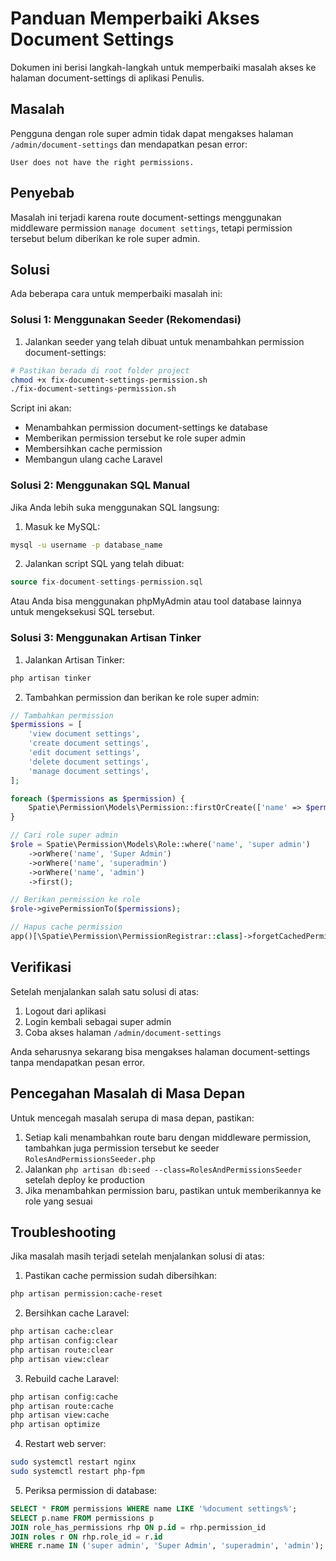 # Panduan Memperbaiki Akses Document Settings

Dokumen ini berisi langkah-langkah untuk memperbaiki masalah akses ke halaman document-settings di aplikasi Penulis.

## Masalah

Pengguna dengan role super admin tidak dapat mengakses halaman `/admin/document-settings` dan mendapatkan pesan error:

```
User does not have the right permissions.
```

## Penyebab

Masalah ini terjadi karena route document-settings menggunakan middleware permission `manage document settings`, tetapi permission tersebut belum diberikan ke role super admin.

## Solusi

Ada beberapa cara untuk memperbaiki masalah ini:

### Solusi 1: Menggunakan Seeder (Rekomendasi)

1. Jalankan seeder yang telah dibuat untuk menambahkan permission document-settings:

```bash
# Pastikan berada di root folder project
chmod +x fix-document-settings-permission.sh
./fix-document-settings-permission.sh
```

Script ini akan:
- Menambahkan permission document-settings ke database
- Memberikan permission tersebut ke role super admin
- Membersihkan cache permission
- Membangun ulang cache Laravel

### Solusi 2: Menggunakan SQL Manual

Jika Anda lebih suka menggunakan SQL langsung:

1. Masuk ke MySQL:
```bash
mysql -u username -p database_name
```

2. Jalankan script SQL yang telah dibuat:
```sql
source fix-document-settings-permission.sql
```

Atau Anda bisa menggunakan phpMyAdmin atau tool database lainnya untuk mengeksekusi SQL tersebut.

### Solusi 3: Menggunakan Artisan Tinker

1. Jalankan Artisan Tinker:
```bash
php artisan tinker
```

2. Tambahkan permission dan berikan ke role super admin:
```php
// Tambahkan permission
$permissions = [
    'view document settings',
    'create document settings',
    'edit document settings',
    'delete document settings',
    'manage document settings',
];

foreach ($permissions as $permission) {
    Spatie\Permission\Models\Permission::firstOrCreate(['name' => $permission, 'guard_name' => 'web']);
}

// Cari role super admin
$role = Spatie\Permission\Models\Role::where('name', 'super admin')
    ->orWhere('name', 'Super Admin')
    ->orWhere('name', 'superadmin')
    ->orWhere('name', 'admin')
    ->first();

// Berikan permission ke role
$role->givePermissionTo($permissions);

// Hapus cache permission
app()[\Spatie\Permission\PermissionRegistrar::class]->forgetCachedPermissions();
```

## Verifikasi

Setelah menjalankan salah satu solusi di atas:

1. Logout dari aplikasi
2. Login kembali sebagai super admin
3. Coba akses halaman `/admin/document-settings`

Anda seharusnya sekarang bisa mengakses halaman document-settings tanpa mendapatkan pesan error.

## Pencegahan Masalah di Masa Depan

Untuk mencegah masalah serupa di masa depan, pastikan:

1. Setiap kali menambahkan route baru dengan middleware permission, tambahkan juga permission tersebut ke seeder `RolesAndPermissionsSeeder.php`
2. Jalankan `php artisan db:seed --class=RolesAndPermissionsSeeder` setelah deploy ke production
3. Jika menambahkan permission baru, pastikan untuk memberikannya ke role yang sesuai

## Troubleshooting

Jika masalah masih terjadi setelah menjalankan solusi di atas:

1. Pastikan cache permission sudah dibersihkan:
```bash
php artisan permission:cache-reset
```

2. Bersihkan cache Laravel:
```bash
php artisan cache:clear
php artisan config:clear
php artisan route:clear
php artisan view:clear
```

3. Rebuild cache Laravel:
```bash
php artisan config:cache
php artisan route:cache
php artisan view:cache
php artisan optimize
```

4. Restart web server:
```bash
sudo systemctl restart nginx
sudo systemctl restart php-fpm
```

5. Periksa permission di database:
```sql
SELECT * FROM permissions WHERE name LIKE '%document settings%';
SELECT p.name FROM permissions p
JOIN role_has_permissions rhp ON p.id = rhp.permission_id
JOIN roles r ON rhp.role_id = r.id
WHERE r.name IN ('super admin', 'Super Admin', 'superadmin', 'admin');
``` 